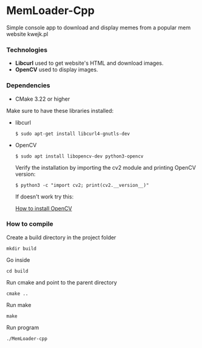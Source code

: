 # MemLoader-Cpp
Simple console app to download and display memes from a popular mem website kwejk.pl

### Technologies
- **Libcurl** used to get website's HTML and download images.
- **OpenCV** used to display images.

### Dependencies
- CMake 3.22 or higher

Make sure to have these libraries installed:
- libcurl
    ```
    $ sudo apt-get install libcurl4-gnutls-dev
    ```
- OpenCV
  
  ```
  $ sudo apt install libopencv-dev python3-opencv
  ```
  
  Verify the installation by importing the cv2 module and printing OpenCV version:
  ```
  $ python3 -c "import cv2; print(cv2.__version__)"
  ```
  If doesn't work try this:

  [How to install OpenCV](https://linuxize.com/post/how-to-install-opencv-on-ubuntu-20-04/)
### How to compile
Create a build directory in the project folder
```
mkdir build
```
Go inside
```
cd build
```
Run cmake and point to the parent directory
```
cmake ..
```
Run make
```
make
```
Run program
```
./MemLoader-cpp
```

